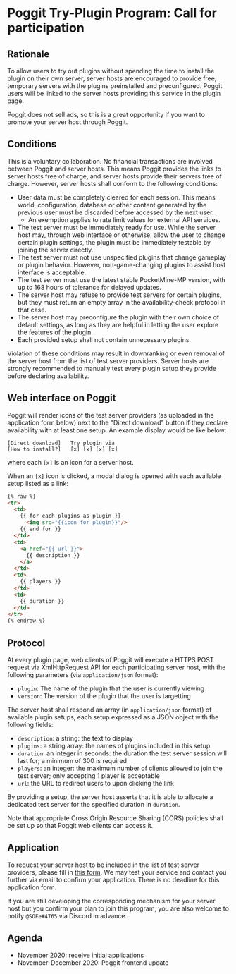# Poggit Try-Plugin Program: Call for participation
## Rationale
To allow users to try out plugins without spending the time to install the plugin on their own server,
server hosts are encouraged to provide free, temporary servers with the plugins preinstalled and preconfigured.
Poggit users will be linked to the server hosts providing this service in the plugin page.

Poggit does not sell ads, so this is a great opportunity if you want to promote your server host through Poggit.

## Conditions
This is a voluntary collaboration.
No financial transactions are involved between Poggit and server hosts.
This means Poggit provides the links to server hosts free of charge,
and server hosts provide their servers free of charge.
However, server hosts shall conform to the following conditions:

- User data must be completely cleared for each session.
This means world, configuration, database or other content generated by the previous user
must be discarded before accessed by the next user.
  - An exemption applies to rate limit values for external API services.
- The test server must be immediately ready for use.
While the server host may, through web interface or otherwise, allow the user to change certain plugin settings,
the plugin must be immediately testable by joining the server directly.
- The test server must not use unspecified plugins that change gameplay or plugin behavior.
However, non-game-changing plugins to assist host interface is acceptable.
- The test server must use the latest stable PocketMine-MP version,
with up to 168 hours of tolerance for delayed updates.
- The server host may refuse to provide test servers for certain plugins,
but they must return an empty array in the availability-check protocol in that case.
- The server host may preconfigure the plugin with their own choice of default settings,
as long as they are helpful in letting the user explore the features of the plugin.
- Each provided setup shall not contain unnecessary plugins.

Violation of these conditions may result in downranking or even removal
of the server host from the list of test server providers.
Server hosts are strongly recommended to manually test every plugin setup they provide
before declaring availability.

## Web interface on Poggit
Poggit will render icons of the test server providers (as uploaded in the application form below)
next to the "Direct download" button
if they declare availability with at least one setup.
An example display would be like below:

```
[Direct download]   Try plugin via
[How to install?]   [x] [x] [x] [x]
```

where each `[x]` is an icon for a server host.

When an `[x]` icon is clicked,
a modal dialog is opened with each available setup listed as a link:

```html
{% raw %}
<tr>
  <td>
    {{ for each plugins as plugin }}
      <img src="{{icon for plugin}}"/>
    {{ end for }}
  </td>
  <td>
    <a href="{{ url }}">
      {{ description }}
    </a>
  </td>
  <td>
    {{ players }}
  </td>
  <td>
    {{ duration }}
  </td>
</tr>
{% endraw %}
```

## Protocol
At every plugin page, web clients of Poggit will execute a HTTPS POST request via XmlHttpRequest API
for each participating server host,
with the following parameters (via `application/json` format):

- `plugin`: The name of the plugin that the user is currently viewing
- `version`: The version of the plugin that the user is targetting

The server host shall respond an array (in `application/json` format) of available plugin setups,
each setup expressed as a JSON object with the following fields:

- `description`: a string: the text to display 
- `plugins`: a string array: the names of plugins included in this setup
- `duration`: an integer in seconds: the duration the test server session will last for; a minimum of 300 is required
- `players`: an integer: the maximum number of clients allowed to join the test server; only accepting 1 player is acceptable
- `url`: the URL to redirect users to upon clicking the link

By providing a setup, the server host asserts that
it is able to allocate a dedicated test server for the specified duration in `duration`.

Note that appropriate Cross Origin Resource Sharing (CORS) policies shall be set up
so that Poggit web clients can access it.

## Application
To request your server host to be included in the list of test server providers,
please fill in [this form](https://forms.gle/6DJ8k2Chdrenxwst8).
We may test your service and contact you further via email to confirm your application.
There is no deadline for this application form.

If you are still developing the corresponding mechanism for your server host
but you confirm your plan to join this program,
you are also welcome to notify `@SOFe#4765` via Discord in advance.

## Agenda
- November 2020: receive initial applications
- November-December 2020: Poggit frontend update
